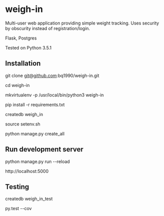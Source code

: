 # weigh-in

Multi-user web application providing simple weight tracking. Uses security by
obscurity instead of registration/login.

Flask, Postgres

Tested on Python 3.5.1

## Installation

git clone git@github.com:bq1990/weigh-in.git

cd weigh-in

mkvirtualenv -p /usr/local/bin/python3 weigh-in

pip install -r requirements.txt

createdb weigh_in

source setenv.sh

python manage.py create_all

## Run development server

python manage.py run --reload

http://localhost:5000

## Testing

createdb weigh_in_test

py.test --cov


